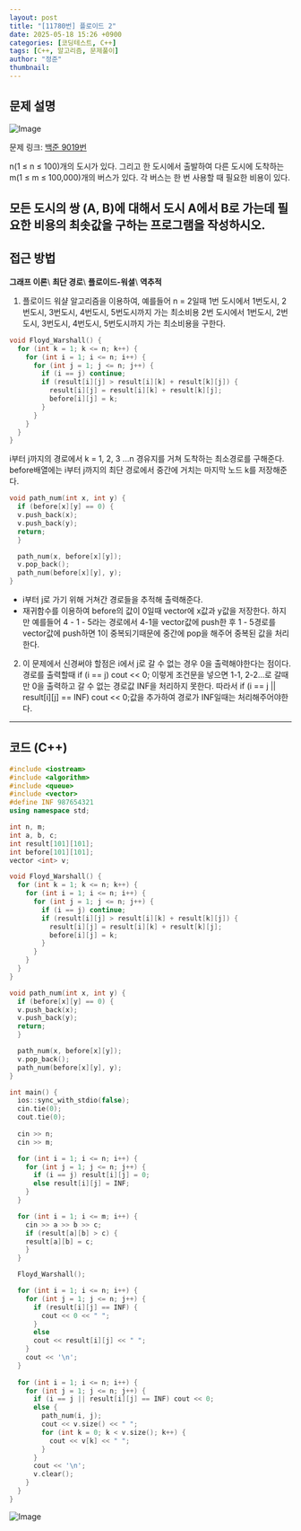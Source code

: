 ```yaml
---
layout: post
title: "[11780번] 플로이드 2"
date: 2025-05-18 15:26 +0900
categories: [코딩테스트, C++]
tags: [C++, 알고리즘, 문제풀이]
author: "정준"
thumbnail: 
---
```


## 문제 설명

![Image](https://github.com/user-attachments/assets/152e812e-4a70-428b-8463-0d36d30d48f2)

문제 링크: [백준 9019번](https://www.acmicpc.net/problem/11780)

n(1 ≤ n ≤ 100)개의 도시가 있다. 그리고 한 도시에서 출발하여 다른 도시에 도착하는 m(1 ≤ m ≤ 100,000)개의 버스가 있다. 각 버스는 한 번 사용할 때 필요한 비용이 있다.

모든 도시의 쌍 (A, B)에 대해서 도시 A에서 B로 가는데 필요한 비용의 최솟값을 구하는 프로그램을 작성하시오.
---

## 접근 방법

**그래프 이론**\\
**최단 경로**\\
**플로이드-워셜**\\
**역추적**

1. 플로이드 워샬 알고리즘을 이용하여, 예를들어 n = 2일때 1번 도시에서 1번도시, 2번도시, 3번도시, 4번도시, 5번도시까지 가는 최소비용 2번 도시에서 1번도시, 2번도시, 3번도시, 4번도시, 5번도시까지 가는 최소비용을 구한다.

```cpp
void Floyd_Warshall() {
  for (int k = 1; k <= n; k++) {
    for (int i = 1; i <= n; i++) {
      for (int j = 1; j <= n; j++) {
        if (i == j) continue;
        if (result[i][j] > result[i][k] + result[k][j]) {
          result[i][j] = result[i][k] + result[k][j];
          before[i][j] = k;
        }
      }
    }
  }
}
```

i부터 j까지의 경로에서 k = 1, 2, 3 ...n 경유지를 거쳐 도착하는 최소경로를 구해준다.
before배열에는 i부터 j까지의 최단 경로에서 중간에 거치는 마지막 노드 k를 저장해준다.

```cpp
void path_num(int x, int y) {
  if (before[x][y] == 0) {
  v.push_back(x);
  v.push_back(y);
  return;
  }

  path_num(x, before[x][y]);
  v.pop_back();
  path_num(before[x][y], y);
}
```
- i부터 j로 가기 위해 거쳐간 경로들을 추적해 출력해준다. 
- 재귀함수를 이용하여 before의 값이 0일때 vector에 x값과 y값을 저장한다. 하지만 예를들어 4 - 1 - 5라는 경로에서 4-1을 vector값에 push한 후 1 - 5경로를 vector값에 push하면 1이 중복되기때문에 중간에 pop을 해주어 중복된 값을 처리한다.

2. 이 문제에서 신경써야 할점은 i에서 j로 갈 수 없는 경우 0을 출력해야한다는 점이다. 
경로를 출력할때 if (i == j) cout << 0; 이렇게 조건문을 넣으면 1-1, 2-2...로 갈때만 0을 출력하고 갈 수 없는 경로값 INF을 처리하지 못한다. 따라서 if (i == j || result[i][j] == INF) cout << 0;값을 추가하여 경로가 INF일때는 처리해주어야한다.

---

## 코드 (C++)

```cpp
#include <iostream>
#include <algorithm>
#include <queue>
#include <vector>
#define INF 987654321
using namespace std;

int n, m;
int a, b, c;
int result[101][101];
int before[101][101];
vector <int> v;

void Floyd_Warshall() {
  for (int k = 1; k <= n; k++) {
    for (int i = 1; i <= n; i++) {
      for (int j = 1; j <= n; j++) {
        if (i == j) continue;
        if (result[i][j] > result[i][k] + result[k][j]) {
          result[i][j] = result[i][k] + result[k][j];
          before[i][j] = k;
        }
      }
    }
  }
}

void path_num(int x, int y) {
  if (before[x][y] == 0) {
  v.push_back(x);
  v.push_back(y);
  return;
  }

  path_num(x, before[x][y]);
  v.pop_back();
  path_num(before[x][y], y);
}

int main() { 
  ios::sync_with_stdio(false);
  cin.tie(0);
  cout.tie(0);
  
  cin >> n;
  cin >> m;

  for (int i = 1; i <= n; i++) {
    for (int j = 1; j <= n; j++) {
      if (i == j) result[i][j] = 0;
      else result[i][j] = INF;
    }
  }

  for (int i = 1; i <= m; i++) {
    cin >> a >> b >> c;
    if (result[a][b] > c) {
    result[a][b] = c;
    }
  }

  Floyd_Warshall();

  for (int i = 1; i <= n; i++) {
    for (int j = 1; j <= n; j++) {
      if (result[i][j] == INF) {
        cout << 0 << " ";
      }
      else
      cout << result[i][j] << " ";
    }
    cout << '\n';
  }
  
  for (int i = 1; i <= n; i++) {
    for (int j = 1; j <= n; j++) {
      if (i == j || result[i][j] == INF) cout << 0;
      else {
        path_num(i, j);
        cout << v.size() << " ";
        for (int k = 0; k < v.size(); k++) {
          cout << v[k] << " ";
        }
      }
      cout << '\n';
      v.clear();
    }
  }
}
```

![Image](https://github.com/user-attachments/assets/ee47c983-b7e7-4a37-9f10-3758f4f36743)
